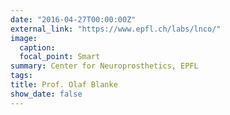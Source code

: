 ```yaml
---
date: "2016-04-27T00:00:00Z"
external_link: "https://www.epfl.ch/labs/lnco/"
image:
  caption: 
  focal_point: Smart
summary: Center for Neuroprosthetics, EPFL
tags:
title: Prof. Olaf Blanke
show_date: false
---
```

